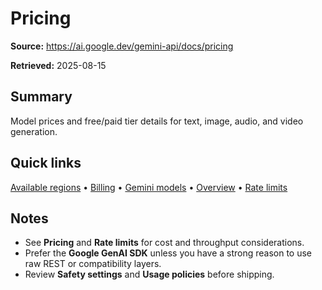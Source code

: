 # Pricing

**Source:** https://ai.google.dev/gemini-api/docs/pricing

**Retrieved:** 2025-08-15

## Summary
Model prices and free/paid tier details for text, image, audio, and video generation.

## Quick links
[Available regions](available-regions.md) • [Billing](billing.md) • [Gemini models](models.md) • [Overview](overview.md) • [Rate limits](rate-limits.md)

## Notes
- See **Pricing** and **Rate limits** for cost and throughput considerations.
- Prefer the **Google GenAI SDK** unless you have a strong reason to use raw REST or compatibility layers.
- Review **Safety settings** and **Usage policies** before shipping.
